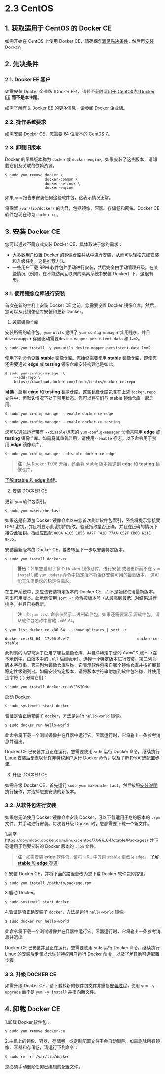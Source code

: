 # 2.3 CentOS

## 1. 获取适用于 CentOS 的 Docker CE

如需开始在 CentOS 上使用 Docker CE，请确保您[满足先决条件](https://docs.docker-cn.com/engine/installation/linux/docker-ce/centos/#prerequisites)，然后再[安装 Docker](https://docs.docker-cn.com/engine/installation/linux/docker-ce/centos/#install-docker)。

## 2. 先决条件

### 2.1. Docker EE 客户

如需安装 Docker 企业版 (Docker EE)，请转至[获取适用于 CentOS 的 Docker EE](https://docs.docker-cn.com/engine/installation/linux/docker-ee/centos/) **而不是本主题**。

如需了解有关 Docker EE 的更多信息，请参阅 [Docker 企业版](https://www.docker.com/enterprise-edition/)。

### 2.2. 操作系统要求

如需安装 Docker CE，您需要 64 位版本的 CentOS 7。

### 2.3. 卸载旧版本

Docker 的早期版本称为 `docker` 或 `docker-engine`。如果安装了这些版本，请卸载它们及关联的依赖资源。

```
$ sudo yum remove docker \
                  docker-common \
                  docker-selinux \
                  docker-engine
```

如果 `yum` 报告未安装任何这些软件包，这表示情况正常。

将保留 `/var/lib/docker/` 的内容，包括镜像、容器、存储卷和网络。Docker CE 软件包现在称为 `docker-ce`。

## 3. 安装 Docker CE

您可以通过不同方式安装 Docker CE，具体取决于您的需求：

- 大多数用户[设置 Docker 的镜像仓库](https://docs.docker-cn.com/engine/installation/linux/docker-ce/centos/#install-using-the-repository)并从中进行安装，从而可以轻松完成安装和升级任务。这是推荐方法。
- 一些用户下载 RPM 软件包并手动进行安装，然后完全由手动管理升级。在某些情况（例如，在不能访问互联网的隔离系统中安装 Docker）下，这很有用。

### 3.1. 使用镜像仓库进行安装

首次在新的主机上安装 Docker CE 之前，您需要设置 Docker 镜像仓库。然后，您可以从此镜像仓库安装和更新 Docker。

1. 设置镜像仓库

安装所需的软件包。`yum-utils` 提供了 `yum-config-manager` 实用程序，并且 `devicemapper` 存储驱动需要`device-mapper-persistent-data` 和 `lvm2`。

```
$ sudo yum install -y yum-utils device-mapper-persistent-data lvm2
```

使用下列命令设置 **stable** 镜像仓库。您始终需要使用 **stable** 镜像仓库，即使您还需要通过 **edge** 或 **testing** 镜像仓库安装构建也是如此。

```
$ sudo yum-config-manager \
    --add-repo \
    https://download.docker.com/linux/centos/docker-ce.repo
```

**可选**：启用 **edge** 和 **testing** 镜像仓库。这些镜像仓库包含在上述 `docker.repo` 文件中，但默认情况下处于禁用状态。您可以将它们与 stable 镜像仓库一起启用。

```
$ sudo yum-config-manager --enable docker-ce-edge
```

```
$ sudo yum-config-manager --enable docker-ce-testing
```

您可以通过运行带有 `--disable` 标志的 `yum-config-manager` 命令来禁用 **edge** 或 **testing** 镜像仓库。如需将其重新启用，请使用`--enable` 标志。以下命令用于禁用 **edge** 镜像仓库。

```
$ sudo yum-config-manager --disable docker-ce-edge
```

   > **注**：从 Docker 17.06 开始，还会将 stable 版本推送到 **edge** 和 **testing** 镜像仓库。

   [了解 **stable** 和 **edge** 构建](https://docs.docker-cn.com/engine/installation/)。

2. 安装 DOCKER CE

更新 `yum` 软件包索引。

```
$ sudo yum makecache fast
```

如果这是自添加 Docker 镜像仓库以来您首次刷新软件包索引，系统将提示您接受 GPG 密钥，并且将显示此密钥的指纹。验证指纹是否正确，并且在正确的情况下接受此密钥。指纹应匹配 `060A 61C5 1B55 8A7F 742B 77AA C52F EB6B 621E 9F35`。

安装最新版本的 Docker CE，或者转至下一步以安装特定版本。

```
$ sudo yum install docker-ce
```

> **警告**：如果您启用了多个 Docker 镜像仓库，进行安装 或者更新而不在 `yum install` 或 `yum update` 命令中指定版本将始终安装可用的最高版本， 这可能无法满足您的稳定性需求。

在生产系统中，您应该安装特定版本的 Docker CE，而不是始终使用最新版本。列出可用版本。此示例使用 `sort -r` 命令按版本号（从最高到最低）对结果进行排序，并且已被截断。

> **注**：此 `yum list` 命令仅显示二进制软件包。如果还需要显示 源软件包，请从软件包名称中省略 `.x86_64`。

```
$ yum list docker-ce.x86_64  --showduplicates | sort -r

docker-ce.x86_64  17.06.0.el7                               docker-ce-stable  
```

此列表的内容取决于启用了哪些镜像仓库，并且将特定于您的 CentOS 版本（在本示例中，由版本中的 `.el7` 后缀表示）。选择一个特定版本进行安装。第二列为版本字符串。第三列为镜像仓库名称，它表示软件包来自哪个镜像仓库并按扩展其稳定性级别列出。如需安装特定版本，请将版本字符串附加到软件包名称，并使用连字符 (`-`) 分隔它们：

```
$ sudo yum install docker-ce-<VERSION>
```

启动 Docker。

```
$ sudo systemctl start docker
```

验证是否正确安装了 `docker`，方法是运行 `hello-world` 镜像。

```
$ sudo docker run hello-world
```

此命令将下载一个测试镜像并在容器中运行它。容器运行时，它将输出一条参考消息并退出。

Docker CE 已安装并且正在运行。您需要使用 `sudo` 运行 Docker 命令。继续执行 [Linux 安装后步骤](https://docs.docker-cn.com/engine/installation/linux/docker-ce/linux-postinstall/)以允许非特权用户运行 Docker 命令，以及了解其他可选配置步骤。

3. 升级 DOCKER CE

如需升级 Docker CE，首先运行 `sudo yum makecache fast`，然后按照[安装说明](https://docs.docker-cn.com/engine/installation/linux/docker-ce/centos/#install-docker)执行操作，并选择您要安装的新版本。

### 3.2. 从软件包进行安装

如果您无法使用 Docker 镜像仓库安装 Docker，可以下载适用于您的版本的 `.rpm` 文件，并手动进行安装。每次要升级 Docker 时，您都需要下载一个新文件。

1.转至 <https://download.docker.com/linux/centos/7/x86_64/stable/Packages/> 并下载适用于您要安装的 Docker 版本的 `.rpm` 文件。

> **注**：如需安装 **edge** 软件包，请将 URL 中的词 `stable` 更改为 `edge`。 [了解 **stable** 和 **edge** 渠道](https://docs.docker-cn.com/engine/installation/)。

2.安装 Docker CE，并将下面的路径更改为您下载 Docker 软件包的路径。

```
$ sudo yum install /path/to/package.rpm
```

3.启动 Docker。

```
$ sudo systemctl start docker
```

4.验证是否正确安装了 `docker`，方法是运行 `hello-world` 镜像。

```
$ sudo docker run hello-world
```

此命令将下载一个测试镜像并在容器中运行它。容器运行时，它将输出一条参考消息并退出。

Docker CE 已安装并且正在运行。您需要使用 `sudo` 运行 Docker 命令。继续执行 [Linux 的安装后步骤](https://docs.docker-cn.com/engine/installation/linux/docker-ce/linux-postinstall/)以允许非特权用户运行 Docker 命令，以及了解其他可选配置步骤。

### 3.3. 升级 DOCKER CE

如需升级 Docker CE，请下载较新的软件包文件并重复[安装过程](https://docs.docker-cn.com/engine/installation/linux/docker-ce/centos/#install-from-a-package)，使用 `yum -y upgrade` 而不是 `yum -y install` 并指向新文件。

## 4. 卸载 Docker CE

1.卸载 Docker 软件包：

```
$ sudo yum remove docker-ce
```

2.主机上的镜像、容器、存储卷、或定制配置文件不会自动删除。如需删除所有镜像、容器和存储卷，请运行下列命令：

```
$ sudo rm -rf /var/lib/docker
```

您必须手动删除任何已编辑的配置文件。


